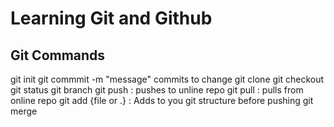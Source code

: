 # Learning Git and Github
## Git Commands

git init
git commmit -m "message" commits to change
git clone
git checkout
git status
git branch 
git push : pushes to unline repo
git pull : pulls from online repo
git add {file or .} : Adds to you git structure before pushing
git merge
